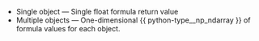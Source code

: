 
- Single object — Single float formula return value
- Multiple objects — One-dimensional {{ python-type__np_ndarray }} of formula values for each object.
